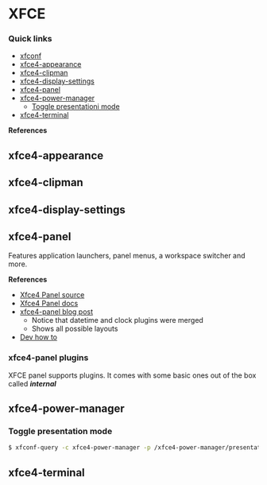 # XFCE

### Quick links
* [xfconf](xfconf/README.md)
* [xfce4-appearance](#xfce4-appearance)
* [xfce4-clipman](#xfce4-clipman)
* [xfce4-display-settings](#xfce4-display-settings)
* [xfce4-panel](#xfce4-panel)
* [xfce4-power-manager](#xfce4-power-manager)
  * [Toggle presentationi mode](#toggle-presentation-mode)
* [xfce4-terminal](#xfce4-terminal)

**References**

## xfce4-appearance

## xfce4-clipman

## xfce4-display-settings

## xfce4-panel
Features application launchers, panel menus, a workspace switcher and more.

**References**
* [Xfce4 Panel source](uhttps://gitlab.xfce.org/xfce/xfce4-panel)
* [Xfce4 Panel docs](https://docs.xfce.org/xfce/xfce4-panel/start)
* [xfce4-panel blog post](https://alexxcons.github.io/blogpost_8.html)
  * Notice that datetime and clock plugins were merged
  * Shows all possible layouts
* [Dev how to](https://wiki.xfce.org/dev/howto/panel_plugins)

### xfce4-panel plugins
XFCE panel supports plugins. It comes with some basic ones out of the box called ***internal***

## xfce4-power-manager

### Toggle presentation mode
```bash
$ xfconf-query -c xfce4-power-manager -p /xfce4-power-manager/presentation-mode -T
```

## xfce4-terminal

<!-- 
vim: ts=2:sw=2:sts=2
-->
